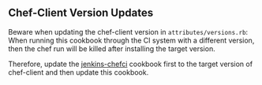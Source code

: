 Chef-Client Version Updates
---------------------------

Beware when updating the chef-client version in `attributes/versions.rb`: When running this cookbook through the CI system with a different version, then the chef run will be killed after installing the target version.

Therefore, update the [jenkins-chefci](https://github.com/TYPO3-cookbooks/jenkins-chefci/blob/master/attributes/versions.rb) cookbook first to the target version of chef-client and then update this cookbook.
